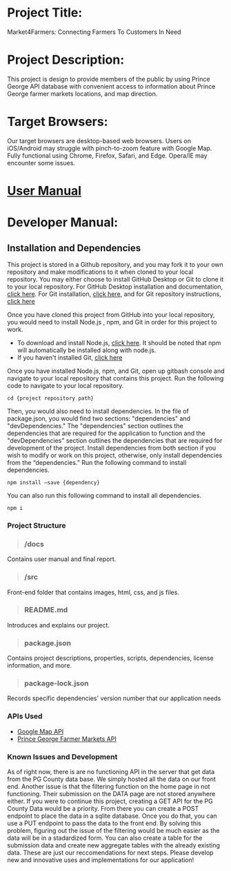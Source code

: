 # Project Title:
Market4Farmers: Connecting Farmers To Customers In Need

# Project Description: 
This project is design to provide members of the public by using Prince George API database  with convenient access to information about Prince George farmer markets 
locations, and map direction.

# Target Browsers:
Our target browsers are desktop-based web browsers. Users on iOS/Android may struggle with pinch-to-zoom feature with Google Map. Fully functional using Chrome, Firefox, Safari, and Edge. Opera/IE may encounter some issues.

# [User Manual](https://github.com/ericTle1/inst377_jedim/blob/main/docs/user.md)

# Developer Manual:
## Installation and Dependencies
This project is stored in a Github repository, and you may fork it to your own repository and make modifications to it when cloned to your local repository. You may either choose to install GitHub Desktop or Git to clone it to your local repository. For GitHub Desktop installation and documentation, [click here](https://desktop.github.com/). For Git installation, [click here](https://git-scm.com/downloads), and for Git repository instructions, [click here](https://git-scm.com/book/en/v2/Git-Basics-Getting-a-Git-Repository)

Once you have cloned this project from GitHub into your local repository, you would need to install Node.js , npm, and Git in order for this project to work.
* To download and install Node.js, [click here](https://nodejs.org/en/download/). It should be noted that npm will automatically be installed along with node.js.
* If you haven't installed Git, [click here](https://git-scm.com/downloads)

Once you have installed Node.js, npm, and Git, open up gitbash console and navigate to your local repository that contains this project. Run the following code to navigate to your local repository. 
```
cd {project repository path}
```

Then, you would also need to install dependencies. In the file of package.json, you would find two sections: "dependencies" and "devDependencies." The "dependencies" section outlines the dependencies that are required for the application to function and the "devDependencies" section outlines the dependencies that are required for development of the project. Install dependencies from both section if you wish to modify or work on this project, otherwise, only install dependencies from the “dependencies.” Run the following command to install dependencies.
```
npm install –save {dependency}
```

You can also run this following command to install all dependencies.
```
npm i
````

### Project Structure
>### /docs 
Contains user manual and final report.

>### /src 
Front-end folder that contains images, html, css, and js files.

>### README.md
Introduces and explains our project.

>### package.json	
Contains project descriptions, properties, scripts, dependencies, license information, and more.

>### package-lock.json	
Records specific dependencies' version number that our application needs

### APIs Used
* [Google Map API](https://maps.googleapis.com/maps/api/js?key=AIzaSyDUIN4splV3Mg8N2pasIr7B_uOnePMnC5w&callback=initMap&libraries=&v=weekly)
* [Prince George Farmer Markets API](https://data.princegeorgescountymd.gov/resource/sphi-rwax.json)

### Known Issues and Development
As of right now, there is are no functioning API in the server that get data from the PG County data base. We simply hosted all the data on our front end. Another issue is that the filtering function on the home page in not functioning. Their submission on the DATA page are not stored anywhere either.
If you were to continue this project, creating a GET API for the PG County Data would be a priority. From there you can create a POST endpoint to place the data in a sqlite database. Once you do that, you can use a PUT endpoint to pass the data to the front end.
By solving this problem, figuring out the issue of the filtering would be much easier as the data will be in a stadardized form. You can also create a table for the submission data and create new aggregate tables with the already existing data.
These are just our reccomendations for next steps. Please develop new and innovative uses and implementations for our application!
